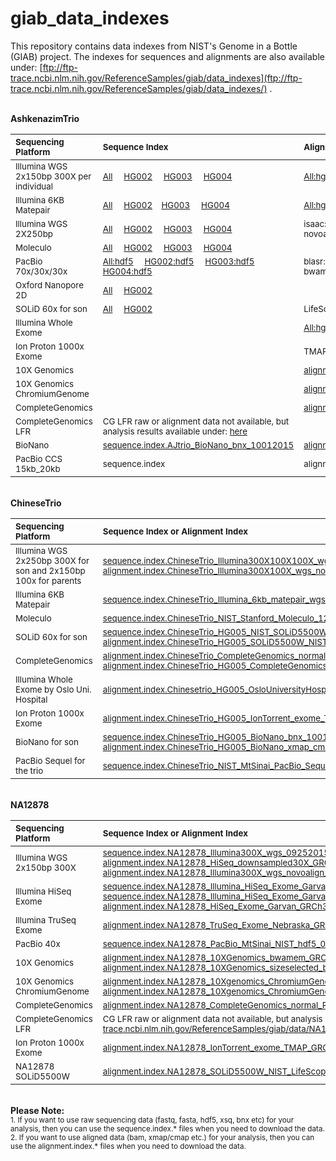 # giab_data_indexes
This repository contains data indexes from NIST's Genome in a Bottle (GIAB) project. The indexes for sequences and alignments are also available under: [ftp://ftp-trace.ncbi.nlm.nih.gov/ReferenceSamples/giab/data_indexes](ftp://ftp-trace.ncbi.nlm.nih.gov/ReferenceSamples/giab/data_indexes/) .

<br />
<strong>AshkenazimTrio</strong><br />

| <sub>**Sequencing Platform**</sub> | <sub>**Sequence Index**</sub> | <sub>**Alignment Index**</sub> |
| :-------- | :------ | :------ |
| <sub>Illumina WGS 2x150bp 300X per individual </sub> | <sub>[All](https://github.com/genome-in-a-bottle/giab_data_indexes/blob/master/AshkenazimTrio/sequence.index.AJtrio_Illumina300X_wgs_07292015) &nbsp; &nbsp; [HG002](https://github.com/genome-in-a-bottle/giab_data_indexes/blob/master/AshkenazimTrio/sequence.index.AJtrio_Illumina300X_wgs_07292015.HG002) &nbsp; &nbsp; [HG003](https://github.com/genome-in-a-bottle/giab_data_indexes/blob/master/AshkenazimTrio/sequence.index.AJtrio_Illumina300X_wgs_07292015.HG003) &nbsp; &nbsp; [HG004](https://github.com/genome-in-a-bottle/giab_data_indexes/blob/master/AshkenazimTrio/sequence.index.AJtrio_Illumina300X_wgs_07292015.HG004) </sub>   | <sub> [All:hg19](https://github.com/genome-in-a-bottle/giab_data_indexes/blob/master/AshkenazimTrio/alignment.index.AJtrio_Illumina300X_wgs_novoalign_GRCh37_GRCh38_NHGRI_07282015) &nbsp; &nbsp; [HG002:hg19](https://github.com/genome-in-a-bottle/giab_data_indexes/blob/master/AshkenazimTrio/alignment.index.AJtrio_Illumina300X_wgs_novoalign_GRCh37_GRCh38_NHGRI_07282015.HG002) &nbsp; &nbsp; [HG003:hg19](https://github.com/genome-in-a-bottle/giab_data_indexes/blob/master/AshkenazimTrio/alignment.index.AJtrio_Illumina300X_wgs_novoalign_GRCh37_GRCh38_NHGRI_07282015.HG003) &nbsp; &nbsp; [HG004:hg19](https://github.com/genome-in-a-bottle/giab_data_indexes/blob/master/AshkenazimTrio/alignment.index.AJtrio_Illumina300X_wgs_novoalign_GRCh37_GRCh38_NHGRI_07282015.HG004)</sub> |
| <sub>Illumina 6KB Matepair </sub> | <sub>[All](https://github.com/genome-in-a-bottle/giab_data_indexes/blob/master/AshkenazimTrio/sequence.index.AJtrio_Illumina_6kb_matepair_wgs_08032015)  &nbsp; &nbsp; [HG002](https://github.com/genome-in-a-bottle/giab_data_indexes/blob/master/AshkenazimTrio/sequence.index.AJtrio_Illumina_6kb_matepair_wgs_08032015.HG002)  &nbsp; &nbsp;[HG003](https://github.com/genome-in-a-bottle/giab_data_indexes/blob/master/AshkenazimTrio/sequence.index.AJtrio_Illumina_6kb_matepair_wgs_08032015.HG002.HG003)  &nbsp; &nbsp; [HG004](https://github.com/genome-in-a-bottle/giab_data_indexes/blob/master/AshkenazimTrio/sequence.index.AJtrio_Illumina_6kb_matepair_wgs_08032015.HG004)  </sub>   | <sub> [All:hg19](https://github.com/genome-in-a-bottle/giab_data_indexes/blob/master/AshkenazimTrio/alignment.index.AJtrio_Illumina_6kb_matepair_wgs_bwamem_GRCh37_07302015) &nbsp; &nbsp; [HG002:hg19](https://github.com/genome-in-a-bottle/giab_data_indexes/blob/master/AshkenazimTrio/alignment.index.AJtrio_Illumina_6kb_matepair_wgs_bwamem_GRCh37_07302015.HG002) &nbsp; &nbsp; [HG003:hg19](https://github.com/genome-in-a-bottle/giab_data_indexes/blob/master/AshkenazimTrio/alignment.index.AJtrio_Illumina_6kb_matepair_wgs_bwamem_GRCh37_07302015.HG003) &nbsp; &nbsp; [HG004:hg19](https://github.com/genome-in-a-bottle/giab_data_indexes/blob/master/AshkenazimTrio/alignment.index.AJtrio_Illumina_6kb_matepair_wgs_bwamem_GRCh37_07302015.HG004) </sub> |
| <sub>Illumina WGS 2X250bp </sub> | <sub>[All](https://github.com/genome-in-a-bottle/giab_data_indexes/blob/master/AshkenazimTrio/sequence.index.AJtrio_Illumina_2x250bps_06012016) &nbsp; &nbsp; [HG002](https://github.com/genome-in-a-bottle/giab_data_indexes/blob/master/AshkenazimTrio/sequence.index.AJtrio_Illumina_2x250bps_06012016.HG002)  &nbsp; &nbsp; [HG003](https://github.com/genome-in-a-bottle/giab_data_indexes/blob/master/AshkenazimTrio/sequence.index.AJtrio_Illumina_2x250bps_06012016.HG003)  &nbsp; &nbsp; [HG004](https://github.com/genome-in-a-bottle/giab_data_indexes/blob/master/AshkenazimTrio/sequence.index.AJtrio_Illumina_2x250bps_06012016.HG004)  </sub>   | <sub> isaac: &nbsp; [All:hg19](https://github.com/genome-in-a-bottle/giab_data_indexes/blob/master/AshkenazimTrio/alignment.index.AJtrio_Illumina_2x250bps_isaac-align_hg19_06012016) &nbsp; &nbsp;  [HG002:hg19](https://github.com/genome-in-a-bottle/giab_data_indexes/blob/master/AshkenazimTrio/alignment.index.AJtrio_Illumina_2x250bps_isaac-align_hg19_06012016.HG002) &nbsp; &nbsp;  [HG003:hg19](https://github.com/genome-in-a-bottle/giab_data_indexes/blob/master/AshkenazimTrio/alignment.index.AJtrio_Illumina_2x250bps_isaac-align_hg19_06012016.HG003) &nbsp; &nbsp; [HG004:hg19](https://github.com/genome-in-a-bottle/giab_data_indexes/blob/master/AshkenazimTrio/alignment.index.AJtrio_Illumina_2x250bps_isaac-align_hg19_06012016.HG004)   <br> novoalign: &nbsp;   [All:hg19](https://github.com/genome-in-a-bottle/giab_data_indexes/blob/master/AshkenazimTrio/alignment.index.AJtrio_Illumina_2x250bps_novoalign_GRCh37_GRCh38_NHGRI_06062016)&nbsp; &nbsp;  [HG002:hg19](https://github.com/genome-in-a-bottle/giab_data_indexes/blob/master/AshkenazimTrio/alignment.index.AJtrio_Illumina_2x250bps_novoalign_GRCh37_GRCh38_NHGRI_06062016.HG002) &nbsp; &nbsp;  [HG003:hg19](https://github.com/genome-in-a-bottle/giab_data_indexes/blob/master/AshkenazimTrio/alignment.index.AJtrio_Illumina_2x250bps_novoalign_GRCh37_GRCh38_NHGRI_06062016.HG003) &nbsp; &nbsp; [HG004:hg19](https://github.com/genome-in-a-bottle/giab_data_indexes/blob/master/AshkenazimTrio/alignment.index.AJtrio_Illumina_2x250bps_novoalign_GRCh37_GRCh38_NHGRI_06062016.HG004) </sub> |
| <sub>Moleculo</sub> | <sub>[All](https://github.com/genome-in-a-bottle/giab_data_indexes/blob/master/AshkenazimTrio/sequence.index.AJtrio_NIST_Stanford_Moleculo_125bps_08042015) &nbsp; &nbsp; [HG002](https://github.com/genome-in-a-bottle/giab_data_indexes/blob/master/AshkenazimTrio/sequence.index.AJtrio_NIST_Stanford_Moleculo_125bps_08042015.HG002)  &nbsp; &nbsp; [HG003](https://github.com/genome-in-a-bottle/giab_data_indexes/blob/master/AshkenazimTrio/sequence.index.AJtrio_NIST_Stanford_Moleculo_125bps_08042015.HG003) &nbsp; &nbsp; [HG004](https://github.com/genome-in-a-bottle/giab_data_indexes/blob/master/AshkenazimTrio/sequence.index.AJtrio_NIST_Stanford_Moleculo_125bps_08042015.HG004) </sub>   | <sub> </sub> |
| <sub>PacBio 70x/30x/30x</sub> | <sub>[All:hdf5](https://github.com/genome-in-a-bottle/giab_data_indexes/blob/master/AshkenazimTrio/sequence.index.AJtrio_PacBio_MtSinai_NIST_hdf5_10102018) &nbsp; &nbsp; [HG002:hdf5](https://github.com/genome-in-a-bottle/giab_data_indexes/blob/master/AshkenazimTrio/sequence.index.AJtrio_PacBio_MtSinai_NIST_hdf5_10102018.HG002)  &nbsp; &nbsp; [HG003:hdf5](https://github.com/genome-in-a-bottle/giab_data_indexes/blob/master/AshkenazimTrio/sequence.index.AJtrio_PacBio_MtSinai_NIST_hdf5_10102018.HG003)  &nbsp; &nbsp; [HG004:hdf5](https://github.com/genome-in-a-bottle/giab_data_indexes/blob/master/AshkenazimTrio/sequence.index.AJtrio_PacBio_MtSinai_NIST_hdf5_10102018.HG004) </sub>   | <sub>      blasr: &nbsp;  [All](https://github.com/genome-in-a-bottle/giab_data_indexes/blob/master/AshkenazimTrio/alignment.index.AJtrio_PacBio_MSSM_blasr_GRCh37_11192015)  &nbsp; &nbsp;  [HG002](https://github.com/genome-in-a-bottle/giab_data_indexes/blob/master/AshkenazimTrio/alignment.index.AJtrio_PacBio_MSSM_blasr_GRCh37_11192015.HG002) &nbsp; &nbsp;  [HG003](https://github.com/genome-in-a-bottle/giab_data_indexes/blob/master/AshkenazimTrio/alignment.index.AJtrio_PacBio_MSSM_blasr_GRCh37_11192015.HG003) &nbsp; &nbsp;  [HG004](https://github.com/genome-in-a-bottle/giab_data_indexes/blob/master/AshkenazimTrio/alignment.index.AJtrio_PacBio_MSSM_blasr_GRCh37_11192015.HG004) <br >  bwamem: &nbsp; [All](https://github.com/genome-in-a-bottle/giab_data_indexes/blob/master/AshkenazimTrio/alignment.index.AJtrio_PacBio_CSHL_bwamem_GRCh37_11192015) &nbsp; &nbsp;  [HG002](https://github.com/genome-in-a-bottle/giab_data_indexes/blob/master/AshkenazimTrio/alignment.index.AJtrio_PacBio_CSHL_bwamem_GRCh37_11192015.HG002) &nbsp; &nbsp;  [HG003](https://github.com/genome-in-a-bottle/giab_data_indexes/blob/master/AshkenazimTrio/alignment.index.AJtrio_PacBio_CSHL_bwamem_GRCh37_11192015.HG003) &nbsp; &nbsp;  [HG004](https://github.com/genome-in-a-bottle/giab_data_indexes/blob/master/AshkenazimTrio/alignment.index.AJtrio_PacBio_CSHL_bwamem_GRCh37_11192015.HG004) </sub> |
| <sub>Oxford Nanopore 2D</sub> | <sub>[All](https://github.com/genome-in-a-bottle/giab_data_indexes/blob/master/AshkenazimTrio/sequence.index.AJtrio_HG002_Cornell_Oxford_Nanopore_fasta_fastq_10132015) &nbsp; &nbsp; [HG002](https://github.com/genome-in-a-bottle/giab_data_indexes/blob/master/AshkenazimTrio/sequence.index.AJtrio_HG002_Cornell_Oxford_Nanopore_fasta_fastq_10132015.HG002) </sub>   | <sub> </sub> |
| <sub>SOLiD 60x for son</sub> | <sub>[All](https://github.com/genome-in-a-bottle/giab_data_indexes/blob/master/AshkenazimTrio/sequence.index.AJtrio_HG002_NIST_SOLiD5500W_xsq_09042015)  &nbsp; &nbsp; [HG002](https://github.com/genome-in-a-bottle/giab_data_indexes/blob/master/AshkenazimTrio/sequence.index.AJtrio_HG002_NIST_SOLiD5500W_xsq_09042015.HG002)  </sub>   | <sub>LifeScope:  &nbsp; [All](https://github.com/genome-in-a-bottle/giab_data_indexes/blob/master/AshkenazimTrio/alignment.index.AJtrio_HG002_SOLiD5500W_NIST_LifeScope_GRCh37_12212015) &nbsp; &nbsp; [HG002](https://github.com/genome-in-a-bottle/giab_data_indexes/blob/master/AshkenazimTrio/alignment.index.AJtrio_HG002_SOLiD5500W_NIST_LifeScope_GRCh37_12212015.HG002) </sub> |
| <sub>Illumina Whole Exome</sub>  | <sub> </sub> | <sub>[All:hg19](https://github.com/genome-in-a-bottle/giab_data_indexes/blob/master/AshkenazimTrio/alignment.index.AJtrio_OsloUniversityHospital_IlluminaExome_bwamem_GRCh37_11252015) &nbsp;  &nbsp; [HG002:hg19](https://github.com/genome-in-a-bottle/giab_data_indexes/blob/master/AshkenazimTrio/alignment.index.AJtrio_OsloUniversityHospital_IlluminaExome_bwamem_GRCh37_11252015.HG002)&nbsp;  &nbsp; [HG003:hg19](https://github.com/genome-in-a-bottle/giab_data_indexes/blob/master/AshkenazimTrio/alignment.index.AJtrio_OsloUniversityHospital_IlluminaExome_bwamem_GRCh37_11252015.HG003) &nbsp; &nbsp; [HG004:hg19](https://github.com/genome-in-a-bottle/giab_data_indexes/blob/master/AshkenazimTrio/alignment.index.AJtrio_OsloUniversityHospital_IlluminaExome_bwamem_GRCh37_11252015.HG004)</sub> |
| <sub>Ion Proton 1000x Exome</sub> | <sub> </sub>  | <sub>TMAP:  &nbsp; [All:hg19](https://github.com/genome-in-a-bottle/giab_data_indexes/blob/master/AshkenazimTrio/alignment.index.AJtrio_IonTorrent_exome_TMAP_GRCh37_07292015) &nbsp;  &nbsp; [HG002:hg19](https://github.com/genome-in-a-bottle/giab_data_indexes/blob/master/AshkenazimTrio/alignment.index.AJtrio_IonTorrent_exome_TMAP_GRCh37_07292015) &nbsp;  &nbsp; [HG003:hg19](https://github.com/genome-in-a-bottle/giab_data_indexes/blob/master/AshkenazimTrio/alignment.index.AJtrio_IonTorrent_exome_TMAP_GRCh37_07292015) &nbsp;  &nbsp; [HG004:hg19](https://github.com/genome-in-a-bottle/giab_data_indexes/blob/master/AshkenazimTrio/alignment.index.AJtrio_IonTorrent_exome_TMAP_GRCh37_07292015)  </sub> |
| <sub>10X Genomics</sub> | <sub> </sub>  | <sub>[alignment.index.AJtrio_10XGenomics_bwamem_GRCh37_08142015](https://github.com/genome-in-a-bottle/giab_data_indexes/blob/master/AshkenazimTrio/alignment.index.AJtrio_10XGenomics_bwamem_GRCh37_08142015)</sub> |
| <sub>10X Genomics ChromiumGenome</sub> |  <sub> </sub>  |  <sub>[alignment.index.AJtrio_10Xgenomics_ChromiumGenome_GRCh37_GRCh38_06202016](https://github.com/genome-in-a-bottle/giab_data_indexes/blob/master/AshkenazimTrio/alignment.index.AJtrio_10Xgenomics_ChromiumGenome_GRCh37_GRCh38_06202016)</sub> |
| <sub>CompleteGenomics</sub> | <sub> </sub>   | <sub>[alignment.index.AJtrio_CompleteGenomics_normal_RMDNA_EvidenceBams_GRCh37_09282015](https://github.com/genome-in-a-bottle/giab_data_indexes/blob/master/AshkenazimTrio/alignment.index.AJtrio_CompleteGenomics_normal_RMDNA_EvidenceBams_GRCh37_09282015) </sub> |
| <sub>CompleteGenomics LFR</sub> | <sub>CG LFR raw or alignment data not available, but analysis results available under: [here](ftp://ftp-trace.ncbi.nlm.nih.gov/ReferenceSamples/giab/data/AshkenazimTrio/analysis/CompleteGenomics_newLFR_CGAtools_06122015/) </sub> |
| <sub>BioNano</sub> | <sub>[sequence.index.AJtrio_BioNano_bnx_10012015](https://github.com/genome-in-a-bottle/giab_data_indexes/blob/master/AshkenazimTrio/sequence.index.AJtrio_BioNano_bnx_10012015) <br /> </sub> | <sub> [alignment.index.AJtrio_BioNano_xmap_cmap_GRC37_10012015](https://github.com/genome-in-a-bottle/giab_data_indexes/blob/master/AshkenazimTrio/alignment.index.AJtrio_BioNano_xmap_cmap_GRC37_10012015) </sub> |
| <sub>PacBio CCS 15kb_20kb</sub> | <sub>sequence.index <br />  </sub> | <sub> alignment.index </sub> |

<br />
<strong>ChineseTrio</strong><br /> 

| <sub>**Sequencing Platform**</sub> | <sub>**Sequence Index or Alignment Index**</sub> |
| :-------- | :------ |
| <sub>Illumina WGS 2x250bp 300X for son and 2x150bp 100x for parents </sub> | <sub>[sequence.index.ChineseTrio_Illumina300X100X100X_wgs_09232015](https://github.com/genome-in-a-bottle/giab_data_indexes/blob/master/ChineseTrio/sequence.index.ChineseTrio_Illumina300X100X100X_wgs_09232015) [alignment.index.ChineseTrio_Illumina300X100X_wgs_novoalign_GRCh37_GRCh38_NHGRI_04062016](https://github.com/genome-in-a-bottle/giab_data_indexes/blob/master/ChineseTrio/alignment.index.ChineseTrio_Illumina300X100X_wgs_novoalign_GRCh37_GRCh38_NHGRI_04062016)</sub> | 
| <sub>Illumina 6KB Matepair </sub> | <sub>[sequence.index.ChineseTrio_Illumina_6kb_matepair_wgs_09232015](https://github.com/genome-in-a-bottle/giab_data_indexes/blob/master/ChineseTrio/sequence.index.ChineseTrio_Illumina_6kb_matepair_wgs_09232015)</sub> | 
| <sub>Moleculo</sub> | <sub>[sequence.index.ChineseTrio_NIST_Stanford_Moleculo_125bps_09232015](https://github.com/genome-in-a-bottle/giab_data_indexes/blob/master/ChineseTrio/sequence.index.ChineseTrio_NIST_Stanford_Moleculo_125bps_09232015)</sub> |
| <sub>SOLiD 60x for son</sub> | <sub>[sequence.index.ChineseTrio_HG005_NIST_SOLiD5500W_xsq_09042015](https://github.com/genome-in-a-bottle/giab_data_indexes/blob/master/ChineseTrio/sequence.index.ChineseTrio_HG005_NIST_SOLiD5500W_xsq_09042015) [alignment.index.ChineseTrio_HG005_SOLiD5500W_NIST_LifeScope_GRCh37_12212015](https://github.com/genome-in-a-bottle/giab_data_indexes/blob/master/ChineseTrio/alignment.index.ChineseTrio_HG005_SOLiD5500W_NIST_LifeScope_GRCh37_12212015)</sub> |
| <sub>CompleteGenomics </sub> | <sub>[alignment.index.ChineseTrio_CompleteGenomics_normal_RMDNA_EvidenceBams_GRCh37_09282015](https://github.com/genome-in-a-bottle/giab_data_indexes/blob/master/ChineseTrio/alignment.index.ChineseTrio_CompleteGenomics_normal_RMDNA_EvidenceBams_GRCh37_09282015) [alignment.index.ChineseTrio_HG005_CompleteGenomics_normal_cellsDNA_EvidenceBams_GRCh37_09282015](https://github.com/genome-in-a-bottle/giab_data_indexes/blob/master/ChineseTrio/alignment.index.ChineseTrio_HG005_CompleteGenomics_normal_cellsDNA_EvidenceBams_GRCh37_09282015)</sub> | 
| <sub>Illumina Whole Exome by Oslo Uni. Hospital</sub> | <sub>[alignment.index.Chinesetrio_HG005_OsloUniversityHospital_IlluminaExome_bwamem_GRCh37_11252015](https://github.com/genome-in-a-bottle/giab_data_indexes/blob/master/ChineseTrio/alignment.index.Chinesetrio_HG005_OsloUniversityHospital_IlluminaExome_bwamem_GRCh37_11252015)</sub> |
| <sub>Ion Proton 1000x Exome </sub> | <sub>[alignment.index.ChineseTrio_HG005_IonTorrent_exome_TMAP_GRCh37_09232015](https://github.com/genome-in-a-bottle/giab_data_indexes/blob/master/ChineseTrio/alignment.index.ChineseTrio_HG005_IonTorrent_exome_TMAP_GRCh37_09232015)</sub> | 
| <sub>BioNano for son </sub> | <sub>[sequence.index.ChineseTrio_HG005_BioNano_bnx_10012015](https://github.com/genome-in-a-bottle/giab_data_indexes/blob/master/ChineseTrio/sequence.index.ChineseTrio_HG005_BioNano_bnx_10012015) <br /> [alignment.index.ChineseTrio_HG005_BioNano_xmap_cmap_GRC37_10012015](https://github.com/genome-in-a-bottle/giab_data_indexes/blob/master/ChineseTrio/alignment.index.ChineseTrio_HG005_BioNano_xmap_cmap_GRC37_10012015) </sub> |
| <sub>PacBio Sequel for the trio</sub> | <sub>[sequence.index.ChineseTrio_NIST_MtSinai_PacBio_Sequel_fasta_09282018](https://github.com/genome-in-a-bottle/giab_data_indexes/blob/master/ChineseTrio/sequence.index.ChineseTrio_NIST_MtSinai_PacBio_Sequel_fasta_09282018)<br /> </sub> |

<br />
<strong>NA12878</strong><br />

| <sub>**Sequencing Platform**</sub> | <sub>**Sequence Index or Alignment Index**</sub> |
| :-------- | :------ |
| <sub>Illumina WGS 2x150bp 300X </sub> | <sub>[sequence.index.NA12878_Illumina300X_wgs_09252015](https://github.com/genome-in-a-bottle/giab_data_indexes/blob/master/NA12878/sequence.index.NA12878_Illumina300X_wgs_09252015)</sub><br /><sub>[alignment.index.NA12878_HiSeq_downsampled30X_GRCh37_10262015](https://github.com/genome-in-a-bottle/giab_data_indexes/blob/master/NA12878/alignment.index.NA12878_HiSeq_downsampled30X_GRCh37_10262015)</sub><br /><sub>[alignment.index.NA12878_Illumina300X_wgs_novoalign_GRCh37_GRCh38_NHGRI_03082016](https://github.com/genome-in-a-bottle/giab_data_indexes/blob/master/NA12878/alignment.index.NA12878_Illumina300X_wgs_novoalign_GRCh37_GRCh38_NHGRI_03082016)</sub> |
| <sub>Illumina HiSeq Exome</sub> | <sub>[sequence.index.NA12878_Illumina_HiSeq_Exome_Garvan_fastq_09252015](https://github.com/genome-in-a-bottle/giab_data_indexes/blob/master/NA12878/sequence.index.NA12878_Illumina_HiSeq_Exome_Garvan_fastq_09252015) [sequence.index.NA12878_Illumina_HiSeq_Exome_Garvan_trimmed_fastq_09252015](https://github.com/genome-in-a-bottle/giab_data_indexes/blob/master/NA12878/sequence.index.NA12878_Illumina_HiSeq_Exome_Garvan_trimmed_fastq_09252015) [alignment.index.NA12878_HiSeq_Exome_Garvan_GRCh37_09252015](https://github.com/genome-in-a-bottle/giab_data_indexes/blob/master/NA12878/alignment.index.NA12878_HiSeq_Exome_Garvan_GRCh37_09252015)</sub> |
| <sub>Illumina TruSeq Exome</sub> | <sub>[alignment.index.NA12878_TruSeq_Exome_Nebraska_GRCh37_09252015](https://github.com/genome-in-a-bottle/giab_data_indexes/blob/master/NA12878/alignment.index.NA12878_TruSeq_Exome_Nebraska_GRCh37_09252015)</sub> |
| <sub>PacBio 40x</sub> | <sub>[sequence.index.NA12878_PacBio_MtSinai_NIST_hdf5_08182015](https://github.com/genome-in-a-bottle/giab_data_indexes/blob/master/NA12878/sequence.index.NA12878_PacBio_MtSinai_NIST_hdf5_08182015)</sub> |
| <sub>10X Genomics</sub> | <sub>[alignment.index.NA12878_10XGenomics_bwamem_GRCh37_08142015](https://github.com/genome-in-a-bottle/giab_data_indexes/blob/master/NA12878/alignment.index.NA12878_10XGenomics_bwamem_GRCh37_08142015) [alignment.index.NA12878_10XGenomics_sizeselected_bwamem_GRCh37_03082016](https://github.com/genome-in-a-bottle/giab_data_indexes/blob/master/NA12878/alignment.index.NA12878_10XGenomics_sizeselected_bwamem_GRCh37_03082016)</sub> | 
| <sub>10X Genomics ChromiumGenome</sub> | <sub>[alignment.index.NA12878_10Xgenomics_ChromiumGenome_LongRanger2.0_GRCh37_GRCh38_06202016](https://github.com/genome-in-a-bottle/giab_data_indexes/blob/master/NA12878/alignment.index.NA12878_10Xgenomics_ChromiumGenome_LongRanger2.0_GRCh37_GRCh38_06202016) [alignment.index.NA12878_10Xgenomics_ChromiumGenome_LongRanger2.1_GRCh37_GRCh38_09302016](https://github.com/genome-in-a-bottle/giab_data_indexes/blob/master/NA12878/alignment.index.NA12878_10Xgenomics_ChromiumGenome_LongRanger2.1_GRCh37_GRCh38_09302016)</sub> |
| <sub>CompleteGenomics</sub> | <sub>[alignment.index.NA12878_CompleteGenomics_normal_RMDNA_EvidenceBams_GRCh37_09282015](https://github.com/genome-in-a-bottle/giab_data_indexes/blob/master/NA12878/alignment.index.NA12878_CompleteGenomics_normal_RMDNA_EvidenceBams_GRCh37_09282015) </sub> | 
| <sub>CompleteGenomics LFR</sub> | <sub>CG LFR raw or alignment data not available, but analysis results available under: ftp://ftp-trace.ncbi.nlm.nih.gov/ReferenceSamples/giab/data/NA12878/analysis/CompleteGenomics_newLFR_CGAtools_06122015/ </sub> | 
| <sub>Ion Proton 1000x Exome</sub> | <sub>[alignment.index.NA12878_IonTorrent_exome_TMAP_GRCh37_09252015](https://github.com/genome-in-a-bottle/giab_data_indexes/blob/master/NA12878/alignment.index.NA12878_IonTorrent_exome_TMAP_GRCh37_09252015)</sub> |
| <sub>NA12878 SOLiD5500W</sub> | <sub>[alignment.index.NA12878_SOLiD5500W_NIST_LifeScope_GRCh37_06012016](https://github.com/genome-in-a-bottle/giab_data_indexes/blob/master/NA12878/alignment.index.NA12878_SOLiD5500W_NIST_LifeScope_GRCh37_06012016)</sub> |



<br />
<strong>Please Note:</strong><br />
<sub>1. If you want to use raw sequencing data (fastq, fasta, hdf5, xsq, bnx etc) for your analysis, then you can use the sequence.index.* files when you need to download the data.</sub>
<br />
<sub>2. If you want to use aligned data (bam,  xmap/cmap etc.) for your analysis, then you can use the alignment.index.* files when you need to download the data.</sub>

